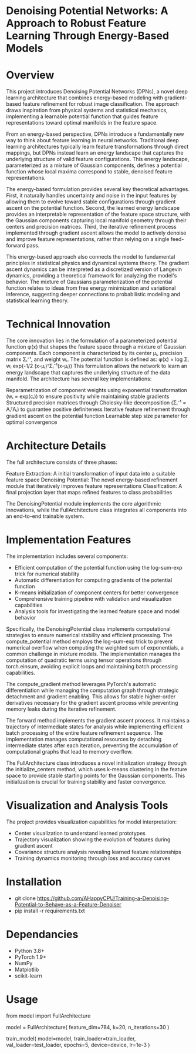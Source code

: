 # Denoising Potential Networks: A Approach to Robust Feature Learning Through Energy-Based Models



# Overview



This project introduces Denoising Potential Networks (DPNs), a novel deep learning architecture that combines energy-based modeling with gradient-based feature refinement for robust image classification. The approach draws inspiration from physical systems and statistical mechanics, implementing a learnable potential function that guides feature representations toward optimal manifolds in the feature space.



From an energy-based perspective, DPNs introduce a fundamentally new way to think about feature learning in neural networks. Traditional deep learning architectures typically learn feature transformations through direct mappings, but DPNs instead learn an energy landscape that captures the underlying structure of valid feature configurations. This energy landscape, parameterized as a mixture of Gaussian components, defines a potential function whose local maxima correspond to stable, denoised feature representations.



The energy-based formulation provides several key theoretical advantages. First, it naturally handles uncertainty and noise in the input features by allowing them to evolve toward stable configurations through gradient ascent on the potential function. Second, the learned energy landscape provides an interpretable representation of the feature space structure, with the Gaussian components capturing local manifold geometry through their centers and precision matrices. Third, the iterative refinement process implemented through gradient ascent allows the model to actively denoise and improve feature representations, rather than relying on a single feed-forward pass.



This energy-based approach also connects the model to fundamental principles in statistical physics and dynamical systems theory. The gradient ascent dynamics can be interpreted as a discretized version of Langevin dynamics, providing a theoretical framework for analyzing the model's behavior. The mixture of Gaussians parameterization of the potential function relates to ideas from free energy minimization and variational inference, suggesting deeper connections to probabilistic modeling and statistical learning theory.


# Technical Innovation



The core innovation lies in the formulation of a parameterized potential function φ(x) that shapes the feature space through a mixture of Gaussian components. Each component is characterized by its center μᵢ, precision matrix Σᵢ⁻¹, and weight wᵢ. The potential function is defined as:
φ(x) = log Σᵢ wᵢ exp(-1/2 (x-μᵢ)ᵀΣᵢ⁻¹(x-μᵢ))
This formulation allows the network to learn an energy landscape that captures the underlying structure of the data manifold. The architecture has several key implementations:



Reparametrization of component weights using exponential transformation (wᵢ = exp(cᵢ)) to ensure positivity while maintaining stable gradients
Structured precision matrices through Cholesky-like decomposition (Σᵢ⁻¹ = AᵢᵀAᵢ) to guarantee positive definiteness
Iterative feature refinement through gradient ascent on the potential function
Learnable step size parameter for optimal convergence



# Architecture Details

The full architecture consists of three phases:



Feature Extraction: A initial transformation of input data into a suitable feature space
Denoising Potential: The novel energy-based refinement module that iteratively improves feature representations
Classification: A final projection layer that maps refined features to class probabilities



The DenoisingPotential module implements the core algorithmic innovations, while the FullArchitecture class integrates all components into an end-to-end trainable system.


# Implementation Features

The implementation includes several components:



- Efficient computation of the potential function using the log-sum-exp trick for numerical stability
- Automatic differentiation for computing gradients of the potential function
- K-means initialization of component centers for better convergence
- Comprehensive training pipeline with validation and visualization capabilities
- Analysis tools for investigating the learned feature space and model behavior







Specifically, the DenoisingPotential class implements computational strategies to ensure numerical stability and efficient processing. The compute_potential method employs the log-sum-exp trick to prevent numerical overflow when computing the weighted sum of exponentials, a common challenge in mixture models. The implementation  manages the computation of quadratic terms using tensor operations through torch.einsum, avoiding explicit loops and maintaining batch processing capabilities.



The compute_gradient method leverages PyTorch's automatic differentiation while  managing the computation graph through strategic detachment and gradient enabling. This allows for stable higher-order derivatives necessary for the gradient ascent process while preventing memory leaks during the iterative refinement.



The forward method implements the gradient ascent process. It maintains a trajectory of intermediate states for analysis while implementing efficient batch processing of the entire feature refinement sequence. The implementation manages computational resources by detaching intermediate states after each iteration, preventing the accumulation of computational graphs that lead to memory overflow.


The FullArchitecture class introduces a novel initialization strategy through the initialize_centers method, which uses k-means clustering in the feature space to provide stable starting points for the Gaussian components. This initialization is crucial for training stability and faster convergence.



# Visualization and Analysis Tools
The project provides visualization capabilities for model interpretation:



- Center visualization to understand learned prototypes
- Trajectory visualization showing the evolution of features during gradient ascent
- Covariance structure analysis revealing learned feature relationships
- Training dynamics monitoring through loss and accuracy curves

# Installation 
- git clone https://github.com/AHappyCPU/Training-a-Denoising-Potential-to-Behave-as-a-Feature-Denoiser
- pip install -r requirements.txt

# Dependancies 
- Python 3.8+
- PyTorch 1.9+
- NumPy
- Matplotlib
- scikit-learn

# Usage 

from model import FullArchitecture

model = FullArchitecture(
    feature_dim=784,
    k=20,
    n_iterations=30
)

train_model(
    model=model,
    train_loader=train_loader,
    val_loader=test_loader,
    epochs=5,
    device=device,
    lr=1e-3
)






